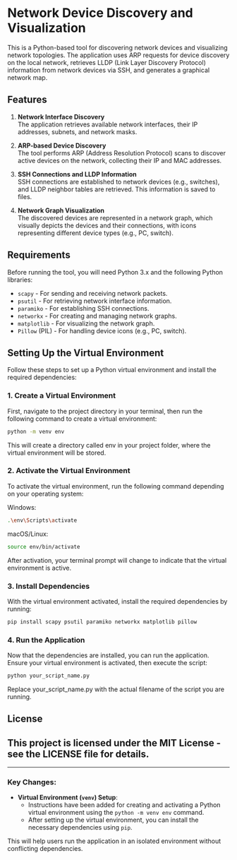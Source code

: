 # Network Device Discovery and Visualization

This is a Python-based tool for discovering network devices and visualizing network topologies. The application uses ARP requests for device discovery on the local network, retrieves LLDP (Link Layer Discovery Protocol) information from network devices via SSH, and generates a graphical network map.

## Features

1. **Network Interface Discovery**  
   The application retrieves available network interfaces, their IP addresses, subnets, and network masks.

2. **ARP-based Device Discovery**  
   The tool performs ARP (Address Resolution Protocol) scans to discover active devices on the network, collecting their IP and MAC addresses.

3. **SSH Connections and LLDP Information**  
   SSH connections are established to network devices (e.g., switches), and LLDP neighbor tables are retrieved. This information is saved to files.

4. **Network Graph Visualization**  
   The discovered devices are represented in a network graph, which visually depicts the devices and their connections, with icons representing different device types (e.g., PC, switch).

## Requirements

Before running the tool, you will need Python 3.x and the following Python libraries:

- `scapy` - For sending and receiving network packets.
- `psutil` - For retrieving network interface information.
- `paramiko` - For establishing SSH connections.
- `networkx` - For creating and managing network graphs.
- `matplotlib` - For visualizing the network graph.
- `Pillow` (PIL) - For handling device icons (e.g., PC, switch).

## Setting Up the Virtual Environment

Follow these steps to set up a Python virtual environment and install the required dependencies:

### 1. Create a Virtual Environment

First, navigate to the project directory in your terminal, then run the following command to create a virtual environment:

```bash
python -m venv env
```
This will create a directory called env in your project folder, where the virtual environment will be stored.
### 2. Activate the Virtual Environment
To activate the virtual environment, run the following command depending on your operating system:

Windows:
```bash
.\env\Scripts\activate
```
macOS/Linux:
```bash
source env/bin/activate
```
After activation, your terminal prompt will change to indicate that the virtual environment is active.

### 3. Install Dependencies
With the virtual environment activated, install the required dependencies by running:
```bash
pip install scapy psutil paramiko networkx matplotlib pillow
```
### 4. Run the Application
Now that the dependencies are installed, you can run the application. Ensure your virtual environment is activated, then execute the script:

```bash
python your_script_name.py
```
Replace your_script_name.py with the actual filename of the script you are running.

## License
## This project is licensed under the MIT License - see the LICENSE file for details.
---

### Key Changes:
- **Virtual Environment (`venv`) Setup**: 
   - Instructions have been added for creating and activating a Python virtual environment using the `python -m venv env` command.
   - After setting up the virtual environment, you can install the necessary dependencies using `pip`.
  
This will help users run the application in an isolated environment without conflicting dependencies.
